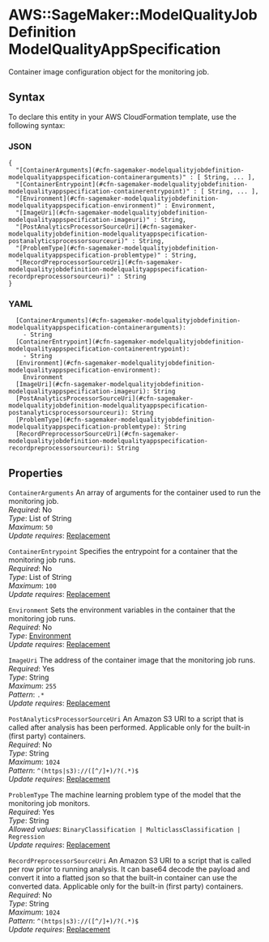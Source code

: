 # AWS::SageMaker::ModelQualityJobDefinition ModelQualityAppSpecification<a name="aws-properties-sagemaker-modelqualityjobdefinition-modelqualityappspecification"></a>

Container image configuration object for the monitoring job\.

## Syntax<a name="aws-properties-sagemaker-modelqualityjobdefinition-modelqualityappspecification-syntax"></a>

To declare this entity in your AWS CloudFormation template, use the following syntax:

### JSON<a name="aws-properties-sagemaker-modelqualityjobdefinition-modelqualityappspecification-syntax.json"></a>

```
{
  "[ContainerArguments](#cfn-sagemaker-modelqualityjobdefinition-modelqualityappspecification-containerarguments)" : [ String, ... ],
  "[ContainerEntrypoint](#cfn-sagemaker-modelqualityjobdefinition-modelqualityappspecification-containerentrypoint)" : [ String, ... ],
  "[Environment](#cfn-sagemaker-modelqualityjobdefinition-modelqualityappspecification-environment)" : Environment,
  "[ImageUri](#cfn-sagemaker-modelqualityjobdefinition-modelqualityappspecification-imageuri)" : String,
  "[PostAnalyticsProcessorSourceUri](#cfn-sagemaker-modelqualityjobdefinition-modelqualityappspecification-postanalyticsprocessorsourceuri)" : String,
  "[ProblemType](#cfn-sagemaker-modelqualityjobdefinition-modelqualityappspecification-problemtype)" : String,
  "[RecordPreprocessorSourceUri](#cfn-sagemaker-modelqualityjobdefinition-modelqualityappspecification-recordpreprocessorsourceuri)" : String
}
```

### YAML<a name="aws-properties-sagemaker-modelqualityjobdefinition-modelqualityappspecification-syntax.yaml"></a>

```
  [ContainerArguments](#cfn-sagemaker-modelqualityjobdefinition-modelqualityappspecification-containerarguments): 
    - String
  [ContainerEntrypoint](#cfn-sagemaker-modelqualityjobdefinition-modelqualityappspecification-containerentrypoint): 
    - String
  [Environment](#cfn-sagemaker-modelqualityjobdefinition-modelqualityappspecification-environment): 
    Environment
  [ImageUri](#cfn-sagemaker-modelqualityjobdefinition-modelqualityappspecification-imageuri): String
  [PostAnalyticsProcessorSourceUri](#cfn-sagemaker-modelqualityjobdefinition-modelqualityappspecification-postanalyticsprocessorsourceuri): String
  [ProblemType](#cfn-sagemaker-modelqualityjobdefinition-modelqualityappspecification-problemtype): String
  [RecordPreprocessorSourceUri](#cfn-sagemaker-modelqualityjobdefinition-modelqualityappspecification-recordpreprocessorsourceuri): String
```

## Properties<a name="aws-properties-sagemaker-modelqualityjobdefinition-modelqualityappspecification-properties"></a>

`ContainerArguments`  <a name="cfn-sagemaker-modelqualityjobdefinition-modelqualityappspecification-containerarguments"></a>
An array of arguments for the container used to run the monitoring job\.  
*Required*: No  
*Type*: List of String  
*Maximum*: `50`  
*Update requires*: [Replacement](https://docs.aws.amazon.com/AWSCloudFormation/latest/UserGuide/using-cfn-updating-stacks-update-behaviors.html#update-replacement)

`ContainerEntrypoint`  <a name="cfn-sagemaker-modelqualityjobdefinition-modelqualityappspecification-containerentrypoint"></a>
Specifies the entrypoint for a container that the monitoring job runs\.  
*Required*: No  
*Type*: List of String  
*Maximum*: `100`  
*Update requires*: [Replacement](https://docs.aws.amazon.com/AWSCloudFormation/latest/UserGuide/using-cfn-updating-stacks-update-behaviors.html#update-replacement)

`Environment`  <a name="cfn-sagemaker-modelqualityjobdefinition-modelqualityappspecification-environment"></a>
Sets the environment variables in the container that the monitoring job runs\.  
*Required*: No  
*Type*: [Environment](aws-properties-sagemaker-modelqualityjobdefinition-environment.md)  
*Update requires*: [Replacement](https://docs.aws.amazon.com/AWSCloudFormation/latest/UserGuide/using-cfn-updating-stacks-update-behaviors.html#update-replacement)

`ImageUri`  <a name="cfn-sagemaker-modelqualityjobdefinition-modelqualityappspecification-imageuri"></a>
The address of the container image that the monitoring job runs\.  
*Required*: Yes  
*Type*: String  
*Maximum*: `255`  
*Pattern*: `.*`  
*Update requires*: [Replacement](https://docs.aws.amazon.com/AWSCloudFormation/latest/UserGuide/using-cfn-updating-stacks-update-behaviors.html#update-replacement)

`PostAnalyticsProcessorSourceUri`  <a name="cfn-sagemaker-modelqualityjobdefinition-modelqualityappspecification-postanalyticsprocessorsourceuri"></a>
An Amazon S3 URI to a script that is called after analysis has been performed\. Applicable only for the built\-in \(first party\) containers\.  
*Required*: No  
*Type*: String  
*Maximum*: `1024`  
*Pattern*: `^(https|s3)://([^/]+)/?(.*)$`  
*Update requires*: [Replacement](https://docs.aws.amazon.com/AWSCloudFormation/latest/UserGuide/using-cfn-updating-stacks-update-behaviors.html#update-replacement)

`ProblemType`  <a name="cfn-sagemaker-modelqualityjobdefinition-modelqualityappspecification-problemtype"></a>
The machine learning problem type of the model that the monitoring job monitors\.  
*Required*: Yes  
*Type*: String  
*Allowed values*: `BinaryClassification | MulticlassClassification | Regression`  
*Update requires*: [Replacement](https://docs.aws.amazon.com/AWSCloudFormation/latest/UserGuide/using-cfn-updating-stacks-update-behaviors.html#update-replacement)

`RecordPreprocessorSourceUri`  <a name="cfn-sagemaker-modelqualityjobdefinition-modelqualityappspecification-recordpreprocessorsourceuri"></a>
An Amazon S3 URI to a script that is called per row prior to running analysis\. It can base64 decode the payload and convert it into a flatted json so that the built\-in container can use the converted data\. Applicable only for the built\-in \(first party\) containers\.  
*Required*: No  
*Type*: String  
*Maximum*: `1024`  
*Pattern*: `^(https|s3)://([^/]+)/?(.*)$`  
*Update requires*: [Replacement](https://docs.aws.amazon.com/AWSCloudFormation/latest/UserGuide/using-cfn-updating-stacks-update-behaviors.html#update-replacement)
